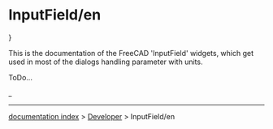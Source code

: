 # InputField/en
}

This is the documentation of the FreeCAD \'InputField\' widgets, which get used in most of the dialogs handling parameter with units.

ToDo\...



_

---
[documentation index](../README.md) > [Developer](Category_Developer.md) > InputField/en
